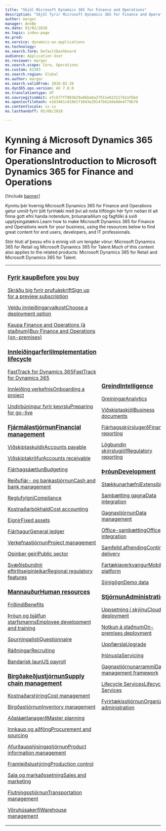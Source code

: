```yaml
---
title: "Skjöl Microsoft Dynamics 365 for Finance and Operations"
description: "Skjöl fyrir Microsoft Dynamics 365 for Finance and Operations."
author: margoc
manager: AnnBe
ms.date: 03/02/2018
ms.topic: index-page
ms.prod: 
ms.service: dynamics-ax-applications
ms.technology: 
ms.search.form: DefaultDashboard
audience: Application User
ms.reviewer: margoc
ms.search.scope: Core, Operations
ms.custom: 62303
ms.search.region: Global
ms.author: margoc
ms.search.validFrom: 2016-02-28
ms.dyn365.ops.version: AX 7.0.0
ms.translationtype: HT
ms.sourcegitcommit: efcb77ff883b29a4bbaba27551e02311742afbbd
ms.openlocfilehash: e1b3461c81061f1043e29147b62dda9de4779b70
ms.contentlocale: is-is
ms.lasthandoff: 05/08/2018

---
```


# <a name="introduction-to-microsoft-dynamics-365-for-finance-and-operations"></a><span data-ttu-id="4a4a5-103">Kynning á Microsoft Dynamics 365 for Finance and Operations</span><span class="sxs-lookup"><span data-stu-id="4a4a5-103">Introduction to Microsoft Dynamics 365 for Finance and Operations</span></span>
[!include [banner](includes/banner.md)]

<span data-ttu-id="4a4a5-104">Kynntu þér hvernig Microsoft Dynamics 365 for Finance and Operations getur unnið fyrir þitt fyrirtæki með því að nota tilföngin hér fyrir neðan til að finna gott efni handa notendum, þróunaraðilum og fagfólki á svið upplýsingatækni.</span><span class="sxs-lookup"><span data-stu-id="4a4a5-104">Learn how to make Microsoft Dynamics 365 for Finance and Operations work for your business, using the resources below to find great content for end users, developers, and IT professionals.</span></span> 

<span data-ttu-id="4a4a5-105">Stór hluti af þessu efni á einnig við um tengdar vörur: Microsoft Dynamics 365 for Retail og Microsoft Dynamics 365 for Talent.</span><span class="sxs-lookup"><span data-stu-id="4a4a5-105">Much of this content also applies to the related products: Microsoft Dynamics 365 for Retail and Microsoft Dynamics 365 for Talent.</span></span> 

<table>
<colgroup>
<col width="33%" />
<col width="33%" />
<col width="33%" />
</colgroup>
<tbody>
<tr class="odd">
<td>
<h3><span data-ttu-id="4a4a5-106"><a href="get-started/before-you-buy.md">Fyrir kaup</a></span><span class="sxs-lookup"><span data-stu-id="4a4a5-106"><a href="get-started/before-you-buy.md">Before you buy</a></span></span></h3>
<p><span data-ttu-id="4a4a5-107"><a href="../dev-itpro/dev-tools/sign-up-preview-subscription.md">Skráðu þig fyrir prufuáskrift</a></span><span class="sxs-lookup"><span data-stu-id="4a4a5-107"><a href="../dev-itpro/dev-tools/sign-up-preview-subscription.md">Sign up for a preview subscription</a></span></span></p>
 <p><span data-ttu-id="4a4a5-108"><a href="../dev-itpro/deployment/choose-deployment-type.md">Veldu innleiðingarvalkost</a></span><span class="sxs-lookup"><span data-stu-id="4a4a5-108"><a href="../dev-itpro/deployment/choose-deployment-type.md">Choose a deployment option</a></span></span></p>
 <p><span data-ttu-id="4a4a5-109"><a href="get-started/purchase-on-premises.md">Kaupa Finance and Operations (á staðnum)</a></span><span class="sxs-lookup"><span data-stu-id="4a4a5-109"><a href="get-started/purchase-on-premises.md">Buy Finance and Operations (on-premises)</a></span></span></p>

<h3><span data-ttu-id="4a4a5-110"><a href="imp-lifecycle/implementation-lifecycle.md">Innleiðingarferli</a></span><span class="sxs-lookup"><span data-stu-id="4a4a5-110"><a href="imp-lifecycle/implementation-lifecycle.md">Implementation lifecycle</a></span></span></h3>
<p><span data-ttu-id="4a4a5-111"><a href="get-started/fasttrack-dynamics-365-overview.md">FastTrack for Dynamics 365</a></span><span class="sxs-lookup"><span data-stu-id="4a4a5-111"><a href="get-started/fasttrack-dynamics-365-overview.md">FastTrack for Dynamics 365</a></span></span></p>
<p><span data-ttu-id="4a4a5-112"><a href="imp-lifecycle/onboard.md">Innleiðing verkefnis</a></span><span class="sxs-lookup"><span data-stu-id="4a4a5-112"><a href="imp-lifecycle/onboard.md">Onboarding a project</a></span></span></p>
<p><span data-ttu-id="4a4a5-113"><a href="imp-lifecycle/prepare-go-live.md">Undirbúningur fyrir keyrslu</a></span><span class="sxs-lookup"><span data-stu-id="4a4a5-113"><a href="imp-lifecycle/prepare-go-live.md">Preparing for go-live</a></span></span></p>
  
<h3><span data-ttu-id="4a4a5-114"><a href="../financials/index.md">Fjármálastjórnun</a></span><span class="sxs-lookup"><span data-stu-id="4a4a5-114"><a href="../financials/index.md">Financial management</a></span></span></h3>
<p><span data-ttu-id="4a4a5-115"><a href="../financials/accounts-payable/accounts-payable.md">Viðskiptaskuldir</a></span><span class="sxs-lookup"><span data-stu-id="4a4a5-115"><a href="../financials/accounts-payable/accounts-payable.md">Accounts payable</a></span></span></p>
<p><span data-ttu-id="4a4a5-116"><a href="../financials/accounts-receivable/accounts-receivable.md">Viðskiptakröfur</a></span><span class="sxs-lookup"><span data-stu-id="4a4a5-116"><a href="../financials/accounts-receivable/accounts-receivable.md">Accounts receivable</a></span></span></p>
<p><span data-ttu-id="4a4a5-117"><a href="../financials/budgeting/budgeting-overview.md">Fjárhagsáætlun</a></span><span class="sxs-lookup"><span data-stu-id="4a4a5-117"><a href="../financials/budgeting/budgeting-overview.md">Budgeting</a></span></span></p>
<p><span data-ttu-id="4a4a5-118"><a href="../financials/cash-bank-management/cash-bank-management.md">Reiðufjár- og bankastjórnun</a></span><span class="sxs-lookup"><span data-stu-id="4a4a5-118"><a href="../financials/cash-bank-management/cash-bank-management.md">Cash and bank management</a></span></span></p>
<p><span data-ttu-id="4a4a5-119"><a href="../financials/general-ledger/audit-policy-rules.md">Reglufylgni</a></span><span class="sxs-lookup"><span data-stu-id="4a4a5-119"><a href="../financials/general-ledger/audit-policy-rules.md">Compliance</a></span></span></p>
<p><span data-ttu-id="4a4a5-120"><a href="../financials/cost-accounting/cost-accounting-home-page.md">Kostnaðarbókhald</a></span><span class="sxs-lookup"><span data-stu-id="4a4a5-120"><a href="../financials/cost-accounting/cost-accounting-home-page.md">Cost accounting</a></span></span></p>
<p><span data-ttu-id="4a4a5-121"><a href="../financials/fixed-assets/fixed-assets.md">Eignir</a></span><span class="sxs-lookup"><span data-stu-id="4a4a5-121"><a href="../financials/fixed-assets/fixed-assets.md">Fixed assets</a></span></span></p>
<p><span data-ttu-id="4a4a5-122"><a href="../financials/general-ledger/general-ledger.md">Fjárhagur</a></span><span class="sxs-lookup"><span data-stu-id="4a4a5-122"><a href="../financials/general-ledger/general-ledger.md">General ledger</a></span></span></p>
<p><span data-ttu-id="4a4a5-123"><a href="../financials/project-management/overview-project-management-accounting.md">Verkefnastjórnun</a></span><span class="sxs-lookup"><span data-stu-id="4a4a5-123"><a href="../financials/project-management/overview-project-management-accounting.md">Project management</a></span></span></p>
<p><span data-ttu-id="4a4a5-124"><a href="../financials/public-sector/public-sector-functionality.md">Opinber geiri</a></span><span class="sxs-lookup"><span data-stu-id="4a4a5-124"><a href="../financials/public-sector/public-sector-functionality.md">Public sector</a></span></span></p>
<p><span data-ttu-id="4a4a5-125"><a href="../dev-itpro/lcs-solutions/country-region.md">Svæðisbundnir eftirlitseiginleikar</a></span><span class="sxs-lookup"><span data-stu-id="4a4a5-125"><a href="../dev-itpro/lcs-solutions/country-region.md">Regional regulatory features</a></span></span></p>

<H3><span data-ttu-id="4a4a5-126"><a href="hr/hr-landing-page.md">Mannauður</a></span><span class="sxs-lookup"><span data-stu-id="4a4a5-126"><a href="hr/hr-landing-page.md">Human resources</a></span></span></h3>
<p><span data-ttu-id="4a4a5-127"><a href="../talent/manage-benefit-program.md">Fríðindi</a></span><span class="sxs-lookup"><span data-stu-id="4a4a5-127"><a href="../talent/manage-benefit-program.md">Benefits</a></span></span></p>
<p><span data-ttu-id="4a4a5-128"><a href="../talent/performance-management-overview.md">Þróun og þjálfun starfsmanns</a></span><span class="sxs-lookup"><span data-stu-id="4a4a5-128"><a href="../talent/performance-management-overview.md">Employee development and training</a></span></span></p>
<p><span data-ttu-id="4a4a5-129"><a href="../talent/questionnaires.md">Spurningalisti</a></span><span class="sxs-lookup"><span data-stu-id="4a4a5-129"><a href="../talent/questionnaires.md">Questionnaire</a></span></span></p>
<p><span data-ttu-id="4a4a5-130"><a href="hr/manage-recruiting-process.md">Ráðningar</a></span><span class="sxs-lookup"><span data-stu-id="4a4a5-130"><a href="hr/manage-recruiting-process.md">Recruiting</a></span></span></p>
<p><span data-ttu-id="4a4a5-131"><a href="hr/localizations/noam-usa-payroll.md">Bandarísk laun</a></span><span class="sxs-lookup"><span data-stu-id="4a4a5-131"><a href="hr/localizations/noam-usa-payroll.md">US payroll</a></span></span></p>

<h3><span data-ttu-id="4a4a5-132"><a href="../supply-chain/index.md">Birgðakeðjustjórnun</a></span><span class="sxs-lookup"><span data-stu-id="4a4a5-132"><a href="../supply-chain/index.md">Supply chain management</a></span></span></h3>
<p><span data-ttu-id="4a4a5-133"><a href="../supply-chain/cost-management/costing-sheets.md">Kostnaðarstýring</a></span><span class="sxs-lookup"><span data-stu-id="4a4a5-133"><a href="../supply-chain/cost-management/costing-sheets.md">Cost management</a></span></span></p>
<p><span data-ttu-id="4a4a5-134"><a href="../supply-chain/inventory/inventory-home-page.md">Birgðastjórnun</a></span><span class="sxs-lookup"><span data-stu-id="4a4a5-134"><a href="../supply-chain/inventory/inventory-home-page.md">Inventory management</a></span></span></p>
<p><span data-ttu-id="4a4a5-135"><a href="../supply-chain/master-planning/master-plans.md">Aðaláætlanagerð</a></span><span class="sxs-lookup"><span data-stu-id="4a4a5-135"><a href="../supply-chain/master-planning/master-plans.md">Master planning</a></span></span></p>
<p><span data-ttu-id="4a4a5-136"><a href="../supply-chain/procurement/procurement-sourcing-overview.md">Innkaup og aðföng</a></span><span class="sxs-lookup"><span data-stu-id="4a4a5-136"><a href="../supply-chain/procurement/procurement-sourcing-overview.md">Procurement and sourcing</a></span></span></p>
<p><span data-ttu-id="4a4a5-137"><a href="../supply-chain/pim/product-information.md">Afurðaupplýsingastjórnun</a></span><span class="sxs-lookup"><span data-stu-id="4a4a5-137"><a href="../supply-chain/pim/product-information.md">Product information management</a></span></span></p>
<p><span data-ttu-id="4a4a5-138"><a href="../supply-chain/production-control/production-process-overview.md">Framleiðslustýring</a></span><span class="sxs-lookup"><span data-stu-id="4a4a5-138"><a href="../supply-chain/production-control/production-process-overview.md">Production control</a></span></span></p>
<p><span data-ttu-id="4a4a5-139"><a href="../supply-chain/sales-marketing/overview-sales-marketing.md">Sala og markaðssetning</a></span><span class="sxs-lookup"><span data-stu-id="4a4a5-139"><a href="../supply-chain/sales-marketing/overview-sales-marketing.md">Sales and marketing</a></span></span></p>
<p><span data-ttu-id="4a4a5-140"><a href="../supply-chain/transportation/transportation-management-overview.md">Flutningsstjórnun</a></span><span class="sxs-lookup"><span data-stu-id="4a4a5-140"><a href="../supply-chain/transportation/transportation-management-overview.md">Transportation management</a></span></span></p>
<p><span data-ttu-id="4a4a5-141"><a href="../supply-chain/warehousing/warehouse-configuration.md">Vöruhúsakerfi</a></span><span class="sxs-lookup"><span data-stu-id="4a4a5-141"><a href="../supply-chain/warehousing/warehouse-configuration.md">Warehouse management</a></span></span></p>

</td>
<td>
<h3><span data-ttu-id="4a4a5-142"><a href="../dev-itpro/analytics/bi-reporting-home-page.md">Greind</a></span><span class="sxs-lookup"><span data-stu-id="4a4a5-142"><a href="../dev-itpro/analytics/bi-reporting-home-page.md">Intelligence</a></span></span></h3>
<p><span data-ttu-id="4a4a5-143"><a href="../dev-itpro/analytics/analytics.md">Greiningar</a></span><span class="sxs-lookup"><span data-stu-id="4a4a5-143"><a href="../dev-itpro/analytics/analytics.md">Analytics</a></span></span></p>
 <p><span data-ttu-id="4a4a5-144"><a href="../dev-itpro/analytics/document-reporting-services.md">Viðskiptaskjöl</a></span><span class="sxs-lookup"><span data-stu-id="4a4a5-144"><a href="../dev-itpro/analytics/document-reporting-services.md">Business documents</a></span></span></p>
<p><span data-ttu-id="4a4a5-145"><a href="../dev-itpro/analytics/financial-reporting-intro.md">Fjárhagsskýrslugerð</a></span><span class="sxs-lookup"><span data-stu-id="4a4a5-145"><a href="../dev-itpro/analytics/financial-reporting-intro.md">Financial reporting</a></span></span></p>
<p><span data-ttu-id="4a4a5-146"><a href="../dev-itpro/analytics/general-electronic-reporting.md">Lögbundin skýrslugjöf</a></span><span class="sxs-lookup"><span data-stu-id="4a4a5-146"><a href="../dev-itpro/analytics/general-electronic-reporting.md">Regulatory reporting</a></span></span></p>



<h3><span data-ttu-id="4a4a5-147"><a href="../dev-itpro/dev-tools/developer-home-page.md">Þróun</span><span class="sxs-lookup"><span data-stu-id="4a4a5-147"><a href="../dev-itpro/dev-tools/developer-home-page.md">Development</span></span></h3>
<p><span data-ttu-id="4a4a5-148"><a href="../dev-itpro/extensibility/extensibility-home-page.md">Stækkunarhæfni</a></span><span class="sxs-lookup"><span data-stu-id="4a4a5-148"><a href="../dev-itpro/extensibility/extensibility-home-page.md">Extensibility</a></span></span></p>

<p><span data-ttu-id="4a4a5-149"><a href="../dev-itpro/data-entities/integration-overview.md">Samþætting gagna</a></span><span class="sxs-lookup"><span data-stu-id="4a4a5-149"><a href="../dev-itpro/data-entities/integration-overview.md">Data integration</a></span></span></p>
<p><span data-ttu-id="4a4a5-150"><a href="../dev-itpro/data-entities/data-entities.md">Gagnastjórnun</a></span><span class="sxs-lookup"><span data-stu-id="4a4a5-150"><a href="../dev-itpro/data-entities/data-entities.md">Data management</a></span></span></p>

<p><span data-ttu-id="4a4a5-151"><a href="../dev-itpro/office-integration/office-integration.md">Office-samþætting</a></span><span class="sxs-lookup"><span data-stu-id="4a4a5-151"><a href="../dev-itpro/office-integration/office-integration.md">Office integration</a></span></span></p>
<p><span data-ttu-id="4a4a5-152"><a href="../dev-itpro/dev-tools/continuous-delivery-home-page.md">Samfelld afhending</a></span><span class="sxs-lookup"><span data-stu-id="4a4a5-152"><a href="../dev-itpro/dev-tools/continuous-delivery-home-page.md">Continuous delivery</a></span></span></p>
<p><span data-ttu-id="4a4a5-153"><a href="../dev-itpro/mobile-apps/platform/mobile-platform-home-page.md">Fartækjaverkvangur</a></span><span class="sxs-lookup"><span data-stu-id="4a4a5-153"><a href="../dev-itpro/mobile-apps/platform/mobile-platform-home-page.md">Mobile platform</a></span></span></p>
<p><span data-ttu-id="4a4a5-154"><a href="get-started/demo-data.md">Sýnigögn</a></span><span class="sxs-lookup"><span data-stu-id="4a4a5-154"><a href="get-started/demo-data.md">Demo data</a></span></span></p>

<h3><span data-ttu-id="4a4a5-155"><a href="../dev-itpro/sysadmin/system-administration-home-page.md">Stjórnun</span><span class="sxs-lookup"><span data-stu-id="4a4a5-155"><a href="../dev-itpro/sysadmin/system-administration-home-page.md">Administration</span></span></h3>
<p><span data-ttu-id="4a4a5-156"><a href="../dev-itpro/deployment/cloud-deployment-overview.md">Uppsetning í skýinu</a></span><span class="sxs-lookup"><span data-stu-id="4a4a5-156"><a href="../dev-itpro/deployment/cloud-deployment-overview.md">Cloud deployment</a></span></span></p>
<p><span data-ttu-id="4a4a5-157"><a href="../dev-itpro/deployment/on-premises-deployment-landing-page.md">Notkun á staðnum</a></span><span class="sxs-lookup"><span data-stu-id="4a4a5-157"><a href="../dev-itpro/deployment/on-premises-deployment-landing-page.md">On-premises deployment</a></span></span></p>
<p><span data-ttu-id="4a4a5-158"><a href="../dev-itpro/migration-upgrade/upgrade-home-page.md">Uppfærsla</a></span><span class="sxs-lookup"><span data-stu-id="4a4a5-158"><a href="../dev-itpro/migration-upgrade/upgrade-home-page.md">Upgrade</a></span></span></p>
<p><span data-ttu-id="4a4a5-159"><a href="../dev-itpro/dev-tools/continuous-delivery-home-page.md#servicing">Þjónusta</a></span><span class="sxs-lookup"><span data-stu-id="4a4a5-159"><a href="../dev-itpro/dev-tools/continuous-delivery-home-page.md#servicing">Servicing</a></span></span></p>
<p><span data-ttu-id="4a4a5-160"><a href="../dev-itpro/data-entities/data-entities.md">Gagnastjórnunarrammi</a></span><span class="sxs-lookup"><span data-stu-id="4a4a5-160"><a href="../dev-itpro/data-entities/data-entities.md">Data management framework</a></span></span></p>
<p><span data-ttu-id="4a4a5-161"><a href="../dev-itpro/lifecycle-services/lcs.md">Lifecycle Services</a></span><span class="sxs-lookup"><span data-stu-id="4a4a5-161"><a href="../dev-itpro/lifecycle-services/lcs.md">Lifecycle Services</a></span></span></p>
<p><span data-ttu-id="4a4a5-162"><a href="organization-administration/organization-administration-home-page.md">Fyrirtækisstjórnun</a></span><span class="sxs-lookup"><span data-stu-id="4a4a5-162"><a href="organization-administration/organization-administration-home-page.md">Organization administration</a></span></span></p>
</td>
<td>
<h3><span data-ttu-id="4a4a5-163">Tengdar afurðir</span><span class="sxs-lookup"><span data-stu-id="4a4a5-163">Related products</span></span></h3>
<h4><span data-ttu-id="4a4a5-164"><a href="../talent/index.md">Dynamics 365 for Talent</a></span><span class="sxs-lookup"><span data-stu-id="4a4a5-164"><a href="../talent/index.md">Dynamics 365 for Talent</a></span></span></h4>
<p><span data-ttu-id="4a4a5-165"><a href="../talent/manage-benefit-program.md">Fríðindi</a></span><span class="sxs-lookup"><span data-stu-id="4a4a5-165"><a href="../talent/manage-benefit-program.md">Benefits</a></span></span></p>
<p><span data-ttu-id="4a4a5-166"><a href="../talent/performance-management-overview.md">Þróun og þjálfun starfsmanns</a></span><span class="sxs-lookup"><span data-stu-id="4a4a5-166"><a href="../talent/performance-management-overview.md">Employee development and training</a></span></span></p>
<p><span data-ttu-id="4a4a5-167"><a href="../talent/questionnaires.md">Spurningalisti</a></span><span class="sxs-lookup"><span data-stu-id="4a4a5-167"><a href="../talent/questionnaires.md">Questionnaire</a></span></span></p>

<h4><span data-ttu-id="4a4a5-168"><a href="../retail/index.md">Dynamics 365 for Retail</a></span><span class="sxs-lookup"><span data-stu-id="4a4a5-168"><a href="../retail/index.md">Dynamics 365 for Retail</a></span></span></h4>
<p><span data-ttu-id="4a4a5-169"><a href="../retail/call-center-functionality.md">Símaver</span><span class="sxs-lookup"><span data-stu-id="4a4a5-169"><a href="../retail/call-center-functionality.md">Call center</span></span></p>
<p><span data-ttu-id="4a4a5-170"><a href="../retail/define-maintain-retail-channels.md">Uppsetning og stjórnun rásar</span><span class="sxs-lookup"><span data-stu-id="4a4a5-170"><a href="../retail/define-maintain-retail-channels.md">Channel setup and management</span></span></p>
<p><span data-ttu-id="4a4a5-171"><a href="../retail/retail-peripherals-overview.md">MPOS og sölukerfi í skýinu</span><span class="sxs-lookup"><span data-stu-id="4a4a5-171"><a href="../retail/retail-peripherals-overview.md">MPOS and Cloud POS</span></span></p>
<p><span data-ttu-id="4a4a5-172"><a href="../retail/dev-itpro/dev-retail-home-page.md">Retail-hönnuður og stjórnun</span><span class="sxs-lookup"><span data-stu-id="4a4a5-172"><a href="../retail/dev-itpro/dev-retail-home-page.md">Retail developer and administration</span></span></p>

</td>
</tr>

</tbody>
</table>

